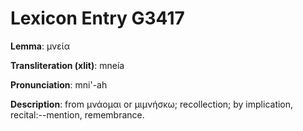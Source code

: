 # Lexicon Entry G3417

**Lemma**: μνεία

**Transliteration (xlit)**: mneía

**Pronunciation**: mni'-ah

**Description**:
from μνάομαι or μιμνήσκω; recollection; by implication, recital:--mention, remembrance.
